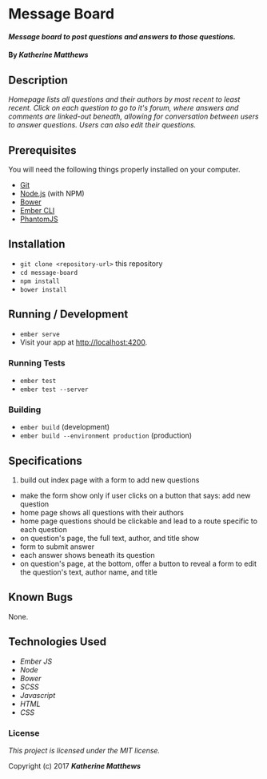 # Message Board

#### _Message board to post questions and answers to those questions._

#### By _**Katherine Matthews**_

## Description

_Homepage lists all questions and their authors by most recent to least recent. Click on each question to go to it's forum, where answers and comments are linked-out beneath, allowing for conversation between users to answer questions. Users can also edit their questions._

## Prerequisites

You will need the following things properly installed on your computer.

* [Git](https://git-scm.com/)
* [Node.js](https://nodejs.org/) (with NPM)
* [Bower](https://bower.io/)
* [Ember CLI](https://ember-cli.com/)
* [PhantomJS](http://phantomjs.org/)

## Installation

* `git clone <repository-url>` this repository
* `cd message-board`
* `npm install`
* `bower install`

## Running / Development

* `ember serve`
* Visit your app at [http://localhost:4200](http://localhost:4200).

### Running Tests

* `ember test`
* `ember test --server`

### Building

* `ember build` (development)
* `ember build --environment production` (production)

## Specifications

1. build out index page with a form to add new questions
- make the form show only if user clicks on a button that says: add new question
- home page shows all questions with their authors
- home page questions should be clickable and lead to a route specific to each question
- on question's page, the full text, author, and title show
- form to submit answer
- each answer shows beneath its question
- on question's page, at the bottom, offer a button to reveal a form to edit the question's text, author name, and title

## Known Bugs

None.

## Technologies Used

* _Ember JS_
* _Node_
* _Bower_
* _SCSS_
* _Javascript_
* _HTML_
* _CSS_

### License

*This project is licensed under the MIT license.*

Copyright (c) 2017 **_Katherine Matthews_**
